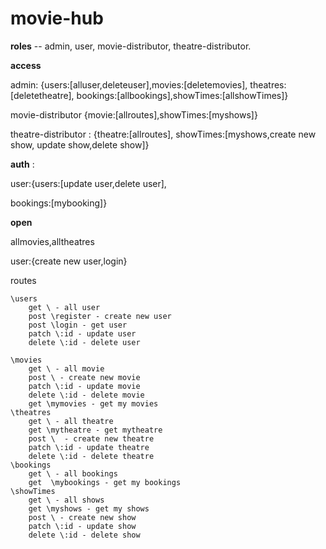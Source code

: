 # movie-hub



 **roles** -- admin, user, movie-distributor, theatre-distributor.

 **access**

  admin: {users:[alluser,deleteuser],movies:[deletemovies], theatres:[deletetheatre], 
  bookings:[allbookings],showTimes:[allshowTimes]}

  movie-distributor {movie:[allroutes],showTimes:[myshows]} 

  theatre-distributor : {theatre:[allroutes], showTimes:[myshows,create new show, update show,delete show]}

 **auth** : 

  user:{users:[update user,delete user],

  bookings:[mybooking]}

 **open**

 allmovies,alltheatres
 
 user:{create new user,login}
 
 routes 

    \users
        get \ - all user
        post \register - create new user
        post \login - get user
        patch \:id - update user
        delete \:id - delete user
    
    \movies 
        get \ - all movie
        post \ - create new movie
        patch \:id - update movie
        delete \:id - delete movie
        get \mymovies - get my movies
    \theatres
        get \ - all theatre
        get \mytheatre - get mytheatre
        post \  - create new theatre
        patch \:id - update theatre
        delete \:id - delete theatre
    \bookings       
        get \ - all bookings
        get  \mybookings - get my bookings
    \showTimes
        get \ - all shows
        get \myshows - get my shows         
        post \ - create new show
        patch \:id - update show
        delete \:id - delete show     
